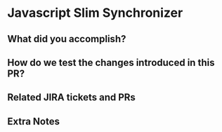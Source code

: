 # Javascript Slim Synchronizer

## What did you accomplish?

## How do we test the changes introduced in this PR?

## Related JIRA tickets and PRs
[](url)

## Extra Notes

